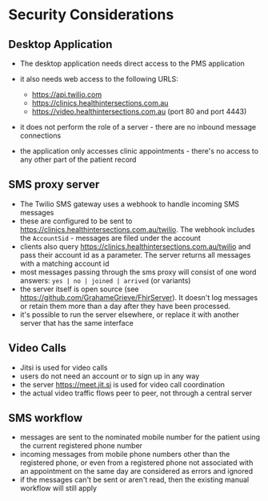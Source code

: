 # Security Considerations

## Desktop Application

* The desktop application needs direct access to the PMS application 
* it also needs web access to the following URLS: 
  * https://api.twilio.com
  * https://clinics.healthintersections.com.au
  * https://video.healthintersections.com.au (port 80 and port 4443)
  
* it does not perform the role of a server - there are no inbound message connections  
* the application only accesses clinic appointments - there's no access to any other part of the patient record

## SMS proxy server

* The Twilio SMS gateway uses a webhook to handle incoming SMS messages
* these are configured to be sent to https://clinics.healthintersections.com.au/twilio. The webhook includes the `AccountSid` - messages are filed under the account
* clients also query https://clinics.healthintersections.com.au/twilio and pass their account id as a parameter. The server returns all messages with a matching account id 
* most messages passing through the sms proxy will consist of one word answers: `yes | no | joined | arrived` (or variants) 
* the server itself is open source (see https://github.com/GrahameGrieve/FhirServer). It doesn't log messages or retain them more than a day after they have been processed.
* it's possible to run the server elsewhere, or replace it with another server that has the same interface 

## Video Calls

* Jitsi is used for video calls
* users do not need an account or to sign up in any way
* the server https://meet.jit.si is used for video call coordination
* the actual video traffic flows peer to peer, not through a central server

## SMS workflow

* messages are sent to the nominated mobile number for the patient using the current registered phone number 
* incoming messages from mobile phone numbers other than the registered phone, or even from a registered phone not associated with an appointment on the same day are considered as errors and ignored 
* if the messages can't be sent or aren't read, then the existing manual workflow will still apply


